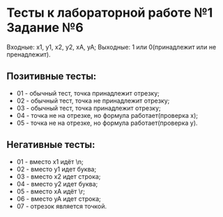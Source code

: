 # Тесты к лабораторной работе №1 Задание №6

Входные: x1, y1, x2, y2, xA, yA;
Выходные: 1 или 0(принадлежит или не пренадлежит).

## Позитивные тесты:

- 01 - обычный тест, точка принадлежит отрезку;
- 02 - обычный тест, точка не принадлежит отрезку;
- 03 - обычный тест, точка принадлежит отрезку;
- 04 - точка не на отрезке, но формула работает(проверка х);
- 05 - точка не на отрезке, но формула работает(проверка у).

## Негативные тесты:

- 01 - вместо x1 идёт \n;
- 02 - вместо y1 идeт буквa;
- 03 - вместо x2 идет строка;
- 04 - вместо y2 идeт буквa;
- 05 - вместо xA идёт \r;
- 06 - вместо yA идет строка;
- 07 - отрезок является точкой.
